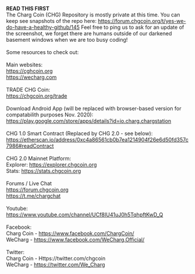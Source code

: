 <B>READ THIS FIRST</B>
<br>
The Charg Coin (CHG) Repository is mostly private at this time.  You can keep see snapshots of the repo here: https://forum.chgcoin.org/t/yes-we-do-have-a-healthy-github/145  Feel free to ping us to ask for an update of the screenshot, we forget there are humans outside of our darkened basement windows when we are too busy coding!
<br><br>
Some resources to check out:
<br>
<br>Main websites:
<br>https://cghcoin.org
<br>https://wecharg.com
<br><br>
TRADE CHG Coin:
<br>https://chgcoin.org/trade
<br><br>Download Android App (will be replaced with browser-based version for compatabilith purposes Nov. 2020):
<br>https://play.google.com/store/apps/details?id=io.charg.chargstation
<br><br>CHG 1.0 Smart Contract (Replaced by CHG 2.0 - see below):  
https://etherscan.io/address/0xc4a86561cb0b7ea1214904f26e6d50fd357c7986#readContract
<br><br>
CHG 2.0 Mainnet Platform:
<br>Explorer: https://explorer.chgcoin.org
<br>Stats: https://stats.chgcoin.org
<br><br>
Forums / Live Chat
<br>https://forum.chgcoin.org
<br>https://t.me/chargchat
<br><br>
Youtube:
<br>https://www.youtube.com/channel/UCf8IU41uJ0h5TqhpftKwD_Q
<br>
<br>Facebook:
<br>Charg Coin - https://www.facebook.com/ChargCoin/
<br>WeCharg - https://www.facebook.com/WeCharg.Official/
<br>
<br>Twitter:
<br>Charg Coin - Https://twitter.com/chgcoin
<br>WeCharg - https://twitter.com/We_Charg
